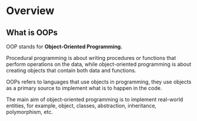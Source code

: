 # Overview
## What is OOPs 
OOP stands for **Object-Oriented Programming.**

Procedural programming is about writing procedures or functions that perform operations on the data, while object-oriented programming is about creating objects that contain both data and functions.

OOPs refers to languages that use objects in programming, they use objects as a primary source to implement what is to happen in the code.

The main aim of object-oriented programming is to implement real-world entities, for example, object, classes, abstraction, inheritance, polymorphism, etc.

